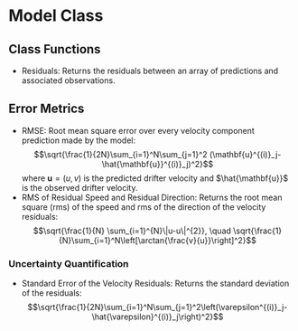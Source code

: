 # Model Class

## Class Functions
- Residuals: Returns the residuals between an array of predictions and associated observations.

## Error Metrics
- RMSE: Root mean square error over every velocity component prediction made by the model: $$\sqrt{\frac{1}{2N}\sum_{i=1}^N\sum_{j=1}^2 (\mathbf{u}^{(i)}_j-\hat{\mathbf{u}}^{(i)}_j)^2}$$ where $\mathbf{u} = (u,v)$ is the predicted drifter velocity and $\hat{\mathbf{u}}$ is the observed drifter velocity. 
- RMS of Residual Speed and Residual Direction: Returns the root mean square (rms) of the speed and rms of the direction of the velocity residuals: $$\sqrt{\frac{1}{N} \sum_{i=1}^{N}\|u-u\|^{2}}, \quad \sqrt{\frac{1}{N}\sum_{i=1}^N\left[\arctan{\frac{v}{u}}\right]^2}$$

### Uncertainty Quantification
- Standard Error of the Velocity Residuals: Returns the standard deviation of the residuals: $$\sqrt{\frac{1}{2N}\sum_{i=1}^N\sum_{j=1}^2\left(\varepsilon^{(i)}_j-\hat{\varepsilon}^{(i)}_j\right)^2}$$